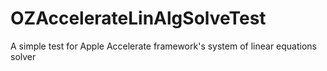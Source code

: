 OZAccelerateLinAlgSolveTest
===========================

A simple test for Apple Accelerate framework's system of linear equations solver
